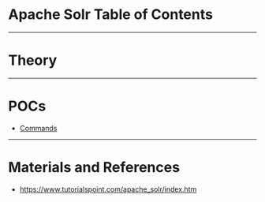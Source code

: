 # Apache Solr Table of Contents
------
# Theory

------
# POCs
* [Commands](commands.md)
------
# Materials and References
* https://www.tutorialspoint.com/apache_solr/index.htm
